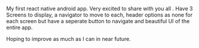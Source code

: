 My first react native android app. Very excited to share with you all . Have 3 Screens to display, a navigator to move to each, header options as none for each screen but have a seperate button to navigate and beautiful UI of the entire app.

Hoping to improve as much as I can in near future.

